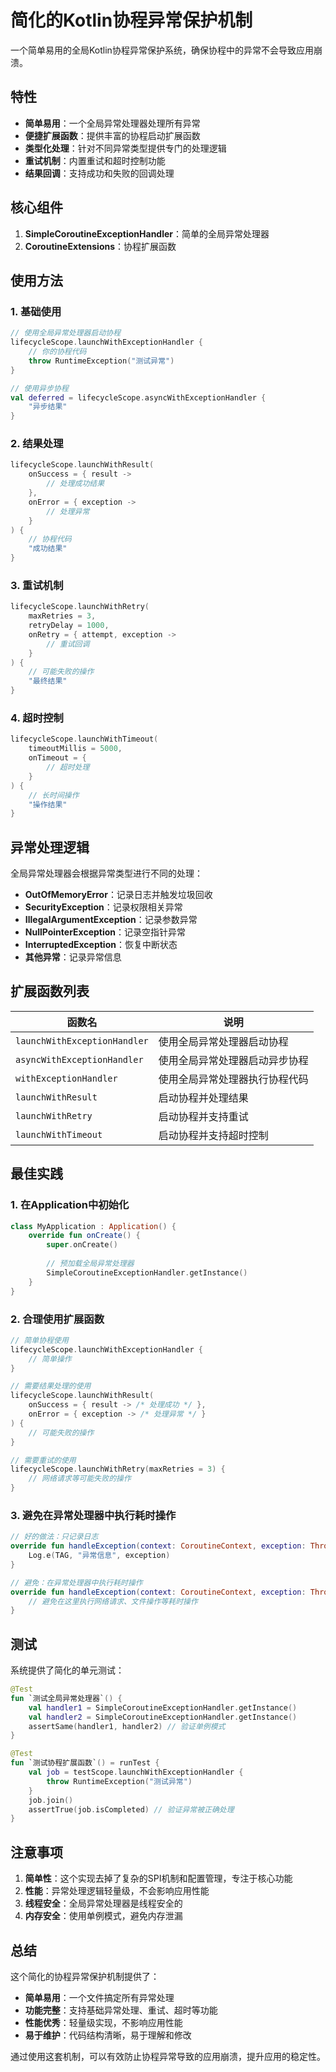 # 简化的Kotlin协程异常保护机制

一个简单易用的全局Kotlin协程异常保护系统，确保协程中的异常不会导致应用崩溃。

## 特性

- **简单易用**：一个全局异常处理器处理所有异常
- **便捷扩展函数**：提供丰富的协程启动扩展函数
- **类型化处理**：针对不同异常类型提供专门的处理逻辑
- **重试机制**：内置重试和超时控制功能
- **结果回调**：支持成功和失败的回调处理

## 核心组件

1. **SimpleCoroutineExceptionHandler**：简单的全局异常处理器
2. **CoroutineExtensions**：协程扩展函数

## 使用方法

### 1. 基础使用

```kotlin
// 使用全局异常处理器启动协程
lifecycleScope.launchWithExceptionHandler {
    // 你的协程代码
    throw RuntimeException("测试异常")
}

// 使用异步协程
val deferred = lifecycleScope.asyncWithExceptionHandler {
    "异步结果"
}
```

### 2. 结果处理

```kotlin
lifecycleScope.launchWithResult(
    onSuccess = { result ->
        // 处理成功结果
    },
    onError = { exception ->
        // 处理异常
    }
) {
    // 协程代码
    "成功结果"
}
```

### 3. 重试机制

```kotlin
lifecycleScope.launchWithRetry(
    maxRetries = 3,
    retryDelay = 1000,
    onRetry = { attempt, exception ->
        // 重试回调
    }
) {
    // 可能失败的操作
    "最终结果"
}
```

### 4. 超时控制

```kotlin
lifecycleScope.launchWithTimeout(
    timeoutMillis = 5000,
    onTimeout = {
        // 超时处理
    }
) {
    // 长时间操作
    "操作结果"
}
```

## 异常处理逻辑

全局异常处理器会根据异常类型进行不同的处理：

- **OutOfMemoryError**：记录日志并触发垃圾回收
- **SecurityException**：记录权限相关异常
- **IllegalArgumentException**：记录参数异常
- **NullPointerException**：记录空指针异常
- **InterruptedException**：恢复中断状态
- **其他异常**：记录异常信息

## 扩展函数列表

| 函数名 | 说明 |
|--------|------|
| `launchWithExceptionHandler` | 使用全局异常处理器启动协程 |
| `asyncWithExceptionHandler` | 使用全局异常处理器启动异步协程 |
| `withExceptionHandler` | 使用全局异常处理器执行协程代码 |
| `launchWithResult` | 启动协程并处理结果 |
| `launchWithRetry` | 启动协程并支持重试 |
| `launchWithTimeout` | 启动协程并支持超时控制 |

## 最佳实践

### 1. 在Application中初始化

```kotlin
class MyApplication : Application() {
    override fun onCreate() {
        super.onCreate()
        
        // 预加载全局异常处理器
        SimpleCoroutineExceptionHandler.getInstance()
    }
}
```

### 2. 合理使用扩展函数

```kotlin
// 简单协程使用
lifecycleScope.launchWithExceptionHandler {
    // 简单操作
}

// 需要结果处理的使用
lifecycleScope.launchWithResult(
    onSuccess = { result -> /* 处理成功 */ },
    onError = { exception -> /* 处理异常 */ }
) {
    // 可能失败的操作
}

// 需要重试的使用
lifecycleScope.launchWithRetry(maxRetries = 3) {
    // 网络请求等可能失败的操作
}
```

### 3. 避免在异常处理器中执行耗时操作

```kotlin
// 好的做法：只记录日志
override fun handleException(context: CoroutineContext, exception: Throwable) {
    Log.e(TAG, "异常信息", exception)
}

// 避免：在异常处理器中执行耗时操作
override fun handleException(context: CoroutineContext, exception: Throwable) {
    // 避免在这里执行网络请求、文件操作等耗时操作
}
```

## 测试

系统提供了简化的单元测试：

```kotlin
@Test
fun `测试全局异常处理器`() {
    val handler1 = SimpleCoroutineExceptionHandler.getInstance()
    val handler2 = SimpleCoroutineExceptionHandler.getInstance()
    assertSame(handler1, handler2) // 验证单例模式
}

@Test
fun `测试协程扩展函数`() = runTest {
    val job = testScope.launchWithExceptionHandler {
        throw RuntimeException("测试异常")
    }
    job.join()
    assertTrue(job.isCompleted) // 验证异常被正确处理
}
```

## 注意事项

1. **简单性**：这个实现去掉了复杂的SPI机制和配置管理，专注于核心功能
2. **性能**：异常处理逻辑轻量级，不会影响应用性能
3. **线程安全**：全局异常处理器是线程安全的
4. **内存安全**：使用单例模式，避免内存泄漏

## 总结

这个简化的协程异常保护机制提供了：

- **简单易用**：一个文件搞定所有异常处理
- **功能完整**：支持基础异常处理、重试、超时等功能
- **性能优秀**：轻量级实现，不影响应用性能
- **易于维护**：代码结构清晰，易于理解和修改

通过使用这套机制，可以有效防止协程异常导致的应用崩溃，提升应用的稳定性。 